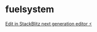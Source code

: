 # fuelsystem

[Edit in StackBlitz next generation editor ⚡️](https://stackblitz.com/~/github.com/akiilles05/fuelsystem)